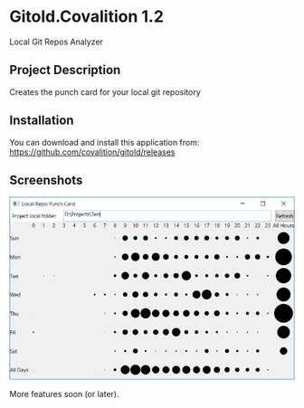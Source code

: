 # Gitold.Covalition 1.2 #
Local Git Repos Analyzer

## Project Description ##

Creates the punch card for your local git repository

## Installation ##

You can download and install this application from: https://github.com/covalition/gitold/releases

## Screenshots ##

![Screen](img/screen.png)

More features soon (or later).
